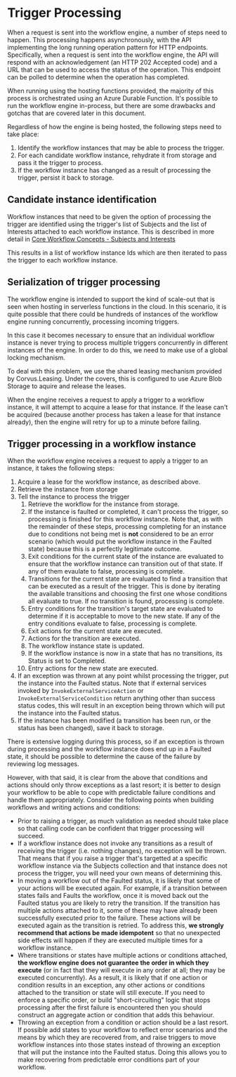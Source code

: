 # Trigger Processing

When a request is sent into the workflow engine, a number of steps need to happen. This processing happens asynchronously, with the API implementing the long running operation pattern for HTTP endpoints. Specifically, when a request is sent into the workflow engine, the API will respond with an acknowledgement (an HTTP 202 Accepted code) and a URL that can be used to access the status of the operation. This endpoint can be polled to determine when the operation has completed.

When running using the hosting functions provided, the majority of this process is orchestrated using an Azure Durable Function. It's possible to run the workflow engine in-process, but there are some drawbacks and gotchas that are covered later in this document.

Regardless of how the engine is being hosted, the following steps need to take place:

1. Identify the workflow instances that may be able to process the trigger.
2. For each candidate workflow instance, rehydrate it from storage and pass it the trigger to process.
3. If the workflow instance has changed as a result of processing the trigger, persist it back to storage.

## Candidate instance identification

Workflow instances that need to be given the option of processing the trigger are identified using the trigger's list of Subjects and the list of Interests attached to each workflow instance. This is described in more detail in [Core Workflow Concepts - Subjects and Interests](core-workflow-concepts.md)

This results in a list of workflow instance Ids which are then iterated to pass the trigger to each workflow instance.

## Serialization of trigger processing

The workflow engine is intended to support the kind of scale-out that is seen when hosting in serverless functions in the cloud. In this scenario, it is quite possible that there could be hundreds of instances of the workflow engine running concurrently, processing incoming triggers.

In this case it becomes necessary to ensure that an individual workflow instance is never trying to process multiple triggers concurrently in different instances of the engine. In order to do this, we need to make use of a global locking mechanism.

To deal with this problem, we use the shared leasing mechanism provided by Corvus.Leasing. Under the covers, this is configured to use Azure Blob Storage to aquire and release the leases.

When the engine receives a request to apply a trigger to a workflow instance, it will attempt to acquire a lease for that instance. If the lease can't be acquired (because another process has taken a lease for that instance already), then the engine will retry for up to a minute before failing.

## Trigger processing in a workflow instance

When the workflow engine receives a request to apply a trigger to an instance, it takes the following steps:

1. Acquire a lease for the workflow instance, as described above.
1. Retrieve the instance from storage
1. Tell the instance to process the trigger
    1. Retrieve the workflow for the instance from storage.
    1. If the instance is faulted or completed, it can't process the trigger, so processing is finished for this workflow instance. Note that, as with the remainder of these steps, processing completing for an instance due to conditions not being met is **not** considered to be an error scenario (which would put the workflow instance in the Faulted state) because this is a perfectly legitimate outcome.
    1. Exit conditions for the current state of the instance are evaluated to ensure that the workflow instance can transition out of that state. If any of them evaulate to false, processing is complete.
    1. Transitions for the current state are evaluated to find a transition that can be executed as a result of the trigger. This is done by iterating the available transitions and choosing the first one whose conditions all evaluate to true. If no transition is found, processing is complete.
    1. Entry conditions for the transition's target state are evaluated to determine if it is acceptable to move to the new state. If any of the entry conditions evaluate to false, processing is complete.
    1. Exit actions for the current state are executed.
    1. Actions for the transition are executed.
    1. The workflow instance state is updated.
    1. If the workflow instance is now in a state that has no transitions, its Status is set to Completed.
    1. Entry actions for the new state are executed.
1. If an exception was thrown at any point whilst processing the trigger, put the instance into the Faulted status. Note that if external services invoked by `InvokeExternalServiceAction` or `InvokeExternalServiceCondition` return anything other than success status codes, this will result in an exception being thrown which will put the instance into the Faulted status.
1. If the instance has been modified (a transition has been run, or the status has been changed), save it back to storage. 

There is extensive logging during this process, so if an exception is thrown during processing and the workflow instance does end up in a Faulted state, it should be possible to determine the cause of the failure by reviewing log messages.

However, with that said, it is clear from the above that conditions and actions should only throw exceptions as a last resort; it is better to design your workflow to be able to cope with predictable failure conditions and handle them appropriately. Consider the following points when building workflows and writing actions and conditions:

- Prior to raising a trigger, as much validation as needed should take place so that calling code can be confident that trigger processing will succeed.
- If a workflow instance does not invoke any transitions as a result of receiving the trigger (i.e. nothing changes), no exception will be thrown. That means that if you raise a trigger that's targetted at a specific workflow instance via the Subjects collection and that instance does not process the trigger, you will need your own means of determining this.
- In moving a workflow out of the Faulted status, it is likely that some of your actions will be executed again. For example, if a transition between states fails and Faults the workflow, once it is moved back out the Faulted status you are likely to retry the transition. If the transition has multiple actions attached to it, some of these may have already been successfully executed prior to the failure. These actions will be executed again as the transition is retried. To address this, **we strongly recommend that actions be made idempotent** so that no unexpected side effects will happen if they are executed multiple times for a workflow instance.
- Where transitions or states have multiple actions or conditions attached, **the workflow engine does not guarantee the order in which they execute** (or in fact that they will execute in any order at all; they may be executed concurrently). As a result, it is likely that if one action or condition results in an exception, any other actions or conditions attached to the transition or state will still execute. If you need to enforce a specific order, or build "short-circuiting" logic that stops processing after the first failure is encountered then you should construct an aggregate action or condition that adds this behaviour.
- Throwing an exception from a condition or action should be a last resort. If possible add states to your workflow to reflect error scenarios and the means by which they are recovered from, and raise triggers to move workflow instances into those states instead of throwing an exception that will put the instance into the Faulted status. Doing this allows you to make recovering from predictable error conditions part of your workflow.